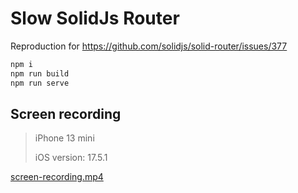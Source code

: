 # Slow SolidJs Router

Reproduction for https://github.com/solidjs/solid-router/issues/377

```sh
npm i
npm run build
npm run serve
```



## Screen recording

> iPhone 13 mini
> 
> iOS version: 17.5.1

[screen-recording.mp4](https://github.com/JensForstmann/slow-solidjs-router/raw/main/screen-recording.mp4)


